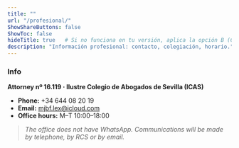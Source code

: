 ```yaml
---
title: ""
url: "/profesional/"
ShowShareButtons: false
ShowToc: false
hideTitle: true   # Si no funciona en tu versión, aplica la opción B (CSS)
description: "Información profesional: contacto, colegiación, horario."
---
```



### Info

**Attorney nº 16.119 · Ilustre Colegio de Abogados de Sevilla (ICAS)**

- **Phone:** +34 644 08 20 19  
- **Email:** mjbf.lex@icloud.com  
- **Office hours:** M–T 10:00–18:00 
  
> *The office does not have WhatsApp. Communications will be made by telephone, by RCS or by email.*
